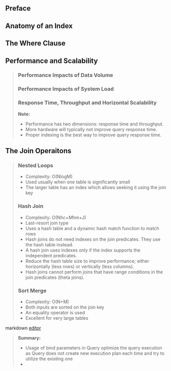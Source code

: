 ## Preface  
## Anatomy of an Index 
## The Where Clause
## Performance and Scalability
>### Performance Impacts of Data Volume
>### Performance Impacts of System Load
>### Response Time, Throughput and Horizontal Scalability
>**Note:**
> - Performance has two dimensions: response time and throughput.
> - More hardware will typically not improve query response time.
> - Proper indexing is the best way to improve query response time.
## The Join Operaitons
>### Nested Loops
> - Complexity: O(NlogM)
> - Used usually when one table is significantly small
> - The larger table has an index which allows seeking it using the join key
>### Hash Join
> - Complexity: O(N*hc+M*hm+J)
> - Last-resort join type
> - Uses a hash table and a dynamic hash match function to match rows
> - Hash joins do not need indexes on the join predicates. They use the hash table instead.
> - A hash join uses indexes only if the index supports the independent predicates.
> - Reduce the hash table size to improve performance; either horizontally (less rows) or vertically (less columns).
> - Hash joins cannot perform joins that have range conditions in the join predicates (theta joins).
>### Sort Merge
> - Complexity: O(N+M)
> - Both inputs are sorted on the join key
> - An equality operator is used
> - Excellent for very large tables

markdown [editor](https://stackedit.io/editor)
>**Summary:**
> - Usage of bind parameters in Query optimize the query execution as Query does not create new execution plan each time and try to utilize the existing one
> - 
